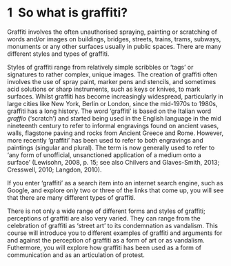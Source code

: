 # 1  So what is graffiti?


Graffiti involves the often unauthorised spraying, painting or scratching of words and/or images on buildings, bridges, streets, trains, trams, subways, monuments or any other surfaces usually in public spaces. There are many different styles and types of graffiti. 

Styles of graffiti range from relatively simple scribbles or ‘tags’ or signatures to rather complex, unique images. The creation of graffiti often involves the use of spray paint, marker pens and stencils, and sometimes acid solutions or sharp instruments, such as keys or knives, to mark surfaces. Whilst graffiti has become increasingly widespread, particularly in large cities like New York, Berlin or London, since the mid-1970s to 1980s, graffiti has a long history. The word ‘graffiti’ is based on the Italian word *graffio* (‘scratch’) and started being used in the English language in the mid nineteenth century to refer to informal engravings found on ancient vases, walls, flagstone paving and rocks from Ancient Greece and Rome. However, more recently ‘graffiti’ has been used to refer to both engravings and paintings (singular and plural). The term is now generally used to refer to ‘any form of unofficial, unsanctioned application of a medium onto a surface’ (Lewisohn, 2008, p. 15; see also Chilvers and Glaves-Smith, 2013; Cresswell, 2010; Langdon, 2010). 

If you enter ‘graffiti’ as a search item into an internet search engine, such as Google, and explore only two or three of the links that come up, you will see that  there are many different types of graffiti.



There is not only a wide range of different forms and styles of graffiti; perceptions of graffiti are also very varied. They can range from the celebration of graffiti as ‘street art’ to its condemnation as vandalism. This course will introduce you to different examples of graffiti and arguments for and against the perception of graffiti as a form of art or as vandalism. Futhermore, you will explore how graffiti has been used as a form of communication and as an articulation of protest. 

